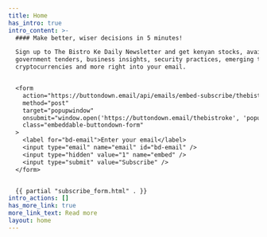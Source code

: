 ```yaml
---
title: Home
has_intro: true
intro_content: >-
  #### Make better, wiser decisions in 5 minutes!

  Sign up to The Bistro Ke Daily Newsletter and get kenyan stocks, available
  government tenders, business insights, security practices, emerging trends,
  cryptocurrencies and more right into your email.


  <form
    action="https://buttondown.email/api/emails/embed-subscribe/thebistroke"
    method="post"
    target="popupwindow"
    onsubmit="window.open('https://buttondown.email/thebistroke', 'popupwindow')"
    class="embeddable-buttondown-form"
  >
    <label for="bd-email">Enter your email</label>
    <input type="email" name="email" id="bd-email" />
    <input type="hidden" value="1" name="embed" />
    <input type="submit" value="Subscribe" />
  </form>


  {{ partial "subscribe_form.html" . }}
intro_actions: []
has_more_link: true
more_link_text: Read more
layout: home
---
```

